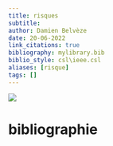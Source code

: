 ```yaml
---
title: risques
subtitle:
author: Damien Belvèze
date: 20-06-2022
link_citations: true
bibliography: mylibrary.bib
biblio_style: csl\ieee.csl
aliases: [risque]
tags: []
---
```


![](risques.jpg)





# bibliographie

